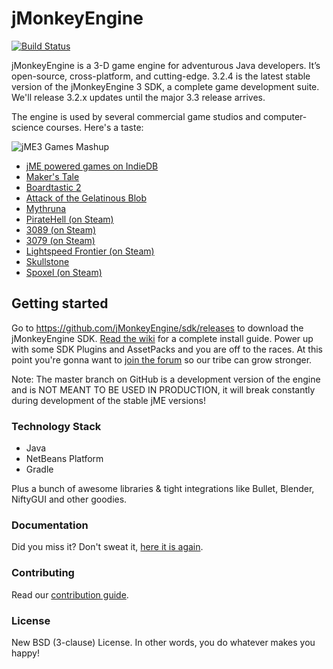 jMonkeyEngine 
=============

[![Build Status](https://travis-ci.org/jMonkeyEngine/jmonkeyengine.svg?branch=master)](https://travis-ci.org/jMonkeyEngine/jmonkeyengine)

jMonkeyEngine is a 3-D game engine for adventurous Java developers. It’s open-source, cross-platform, and cutting-edge. 3.2.4 is the latest stable version of the jMonkeyEngine 3 SDK, a complete game development suite. We'll release 3.2.x updates until the major 3.3 release arrives.

The engine is used by several commercial game studios and computer-science courses. Here's a taste:

![jME3 Games Mashup](https://i.imgur.com/nF8WOW6.jpg)

 - [jME powered games on IndieDB](http://www.indiedb.com/engines/jmonkeyengine/games)
 - [Maker's Tale](http://steamcommunity.com/sharedfiles/filedetails/?id=93461954t)
 - [Boardtastic 2](https://boardtastic-2.fileplanet.com/apk)
 - [Attack of the Gelatinous Blob](https://attack-gelatinous-blob.softwareandgames.com/)
 - [Mythruna](http://mythruna.com/)
 - [PirateHell (on Steam)](https://store.steampowered.com/app/321080/Pirate_Hell/)
 - [3089 (on Steam)](http://store.steampowered.com/app/263360/)
 - [3079 (on Steam)](http://store.steampowered.com/app/259620/)
 - [Lightspeed Frontier (on Steam)](https://store.steampowered.com/app/548650/Lightspeed_Frontier/)
 - [Skullstone](http://www.skullstonegame.com/)
 - [Spoxel (on Steam)](https://store.steampowered.com/app/746880/Spoxel/)

## Getting started

Go to https://github.com/jMonkeyEngine/sdk/releases to download the jMonkeyEngine SDK.
[Read the wiki](https://jmonkeyengine.github.io/wiki) for a complete install guide. Power up with some SDK Plugins and AssetPacks and you are off to the races. At this point you're gonna want to [join the forum](http://hub.jmonkeyengine.org/) so our tribe can grow stronger.

Note: The master branch on GitHub is a development version of the engine and is NOT MEANT TO BE USED IN PRODUCTION, it will break constantly during development of the stable jME versions!

### Technology Stack

 - Java
 - NetBeans Platform
 - Gradle

Plus a bunch of awesome libraries & tight integrations like Bullet, Blender, NiftyGUI and other goodies.
 
### Documentation

Did you miss it? Don't sweat it, [here it is again](https://jmonkeyengine.github.io/wiki).

### Contributing

Read our [contribution guide](https://github.com/jMonkeyEngine/jmonkeyengine/blob/master/CONTRIBUTING.md).

### License

New BSD (3-clause) License. In other words, you do whatever makes you happy!

